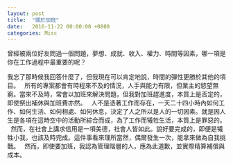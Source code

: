 ```yaml
---
layout: post
title:  "關於加班"
date:   2016-11-22 00:00:00 +0800
categories: Misc
---
```


曾經被兩位好友問過一個問題，夢想、成就、收入、權力、時間等因素，哪一項是你在工作過程中最重要的呢？

我忘了那時候我回答什麼了，但我現在可以肯定地說，時間的彈性更勝於其他的項目。
 
所有的專案都會有時程來不及的情況，人手與能力有限，但業主的慾望無窮。當來不及時，常會以加班來解決問題，但我對加班趕進度，本質上是否定的，即使祭出補休與加班費亦然。
 
人不是憑著工作而存在，一天二十四小時內如何工作、如何生活、如何相處、如何休息，決定了人之所以是人的一切因素。就是因人生是各項在這時空中的活動所綜合而成，為了工作而犧牲生活，本質上是罪惡的。
 
然而，在社會上講求信用是一項美德，社會人皆如此。說好要完成的，即便是犧牲小我，也該及時完成。這件事看來理所當然，偶爾發生一次，能拿來做為自我挑戰。
 
然而，即使要加班，我認為管理階層的人，應為此道歉，並實際精算補償與成本。